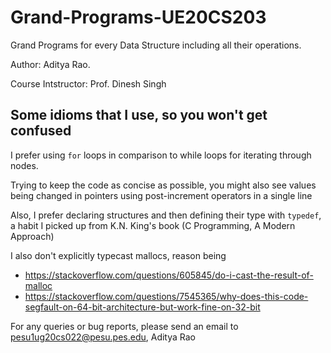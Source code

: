 # Grand-Programs-UE20CS203

Grand Programs for every Data Structure including all their operations.

Author: Aditya Rao.

Course Intstructor: Prof. Dinesh Singh


## Some idioms that I use, so you won't get confused

I prefer using `for` loops in comparison to while loops for iterating through nodes.

Trying to keep the code as concise as possible, you might also see values being changed in pointers using post-increment operators in a single line

Also, I prefer declaring structures and then defining their type with `typedef`, a habit I picked up from K.N. King's book (C Programming, A Modern Approach)

I also don't explicitly typecast mallocs, reason being
- https://stackoverflow.com/questions/605845/do-i-cast-the-result-of-malloc
- https://stackoverflow.com/questions/7545365/why-does-this-code-segfault-on-64-bit-architecture-but-work-fine-on-32-bit





For any queries or bug reports, please send an email to pesu1ug20cs022@pesu.pes.edu, Aditya Rao
